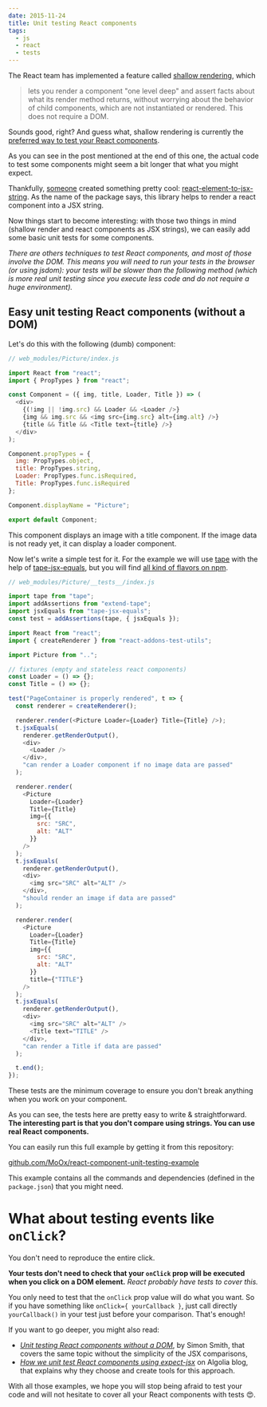 ```yaml
---
date: 2015-11-24
title: Unit testing React components
tags:
  - js
  - react
  - tests
---
```


The React team has implemented a feature called
[shallow rendering](http://facebook.github.io/react/docs/test-utils.html#shallow-rendering),
which

> lets you render a component "one level deep" and assert facts about what its
> render method returns, without worrying about the behavior of child
> components, which are not instantiated or rendered. This does not require a
> DOM.

Sounds good, right? And guess what, shallow rendering is currently the
[preferred way to test your React components](https://discuss.reactjs.org/t/whats-the-prefered-way-to-test-react-js-components/26).

As you can see in the post mentioned at the end of this one, the actual code to
test some components might seem a bit longer that what you might expect.

Thankfully, [someone](https://github.com/vvo) created something pretty cool:
[react-element-to-jsx-string](https://github.com/algolia/react-element-to-jsx-string).
As the name of the package says, this library helps to render a react component
into a JSX string.

Now things start to become interesting: with those two things in mind (shallow
render and react components as JSX strings), we can easily add some basic unit
tests for some components.

_There are others techniques to test React components, and most of those involve
the DOM. This means you will need to run your tests in the browser (or using
jsdom): your tests will be slower than the following method (which is more real
unit testing since you execute less code and do not require a huge
environment)._

## Easy unit testing React components (without a DOM)

Let's do this with the following (dumb) component:

```js
// web_modules/Picture/index.js

import React from "react";
import { PropTypes } from "react";

const Component = ({ img, title, Loader, Title }) => (
  <div>
    {(!img || !img.src) && Loader && <Loader />}
    {img && img.src && <img src={img.src} alt={img.alt} />}
    {title && Title && <Title text={title} />}
  </div>
);

Component.propTypes = {
  img: PropTypes.object,
  title: PropTypes.string,
  Loader: PropTypes.func.isRequired,
  Title: PropTypes.func.isRequired
};

Component.displayName = "Picture";

export default Component;
```

This component displays an image with a title component. If the image data is
not ready yet, it can display a loader component.

Now let's write a simple test for it. For the example we will use
[tape](https://medium.com/javascript-scene/why-i-use-tape-instead-of-mocha-so-should-you-6aa105d8eaf4)
with the help of [tape-jsx-equals](https://github.com/atabel/tape-jsx-equals),
but you will find
[all kind of flavors on npm](https://www.npmjs.com/search?q=expect+jsx).

```js
// web_modules/Picture/__tests__/index.js

import tape from "tape";
import addAssertions from "extend-tape";
import jsxEquals from "tape-jsx-equals";
const test = addAssertions(tape, { jsxEquals });

import React from "react";
import { createRenderer } from "react-addons-test-utils";

import Picture from "..";

// fixtures (empty and stateless react components)
const Loader = () => {};
const Title = () => {};

test("PageContainer is properly rendered", t => {
  const renderer = createRenderer();

  renderer.render(<Picture Loader={Loader} Title={Title} />);
  t.jsxEquals(
    renderer.getRenderOutput(),
    <div>
      <Loader />
    </div>,
    "can render a Loader component if no image data are passed"
  );

  renderer.render(
    <Picture
      Loader={Loader}
      Title={Title}
      img={{
        src: "SRC",
        alt: "ALT"
      }}
    />
  );
  t.jsxEquals(
    renderer.getRenderOutput(),
    <div>
      <img src="SRC" alt="ALT" />
    </div>,
    "should render an image if data are passed"
  );

  renderer.render(
    <Picture
      Loader={Loader}
      Title={Title}
      img={{
        src: "SRC",
        alt: "ALT"
      }}
      title={"TITLE"}
    />
  );
  t.jsxEquals(
    renderer.getRenderOutput(),
    <div>
      <img src="SRC" alt="ALT" />
      <Title text="TITLE" />
    </div>,
    "can render a Title if data are passed"
  );

  t.end();
});
```

These tests are the minimum coverage to ensure you don't break anything when you
work on your component.

As you can see, the tests here are pretty easy to write & straightforward.\
**The interesting part is that you don't compare using strings. You can use real
React components.**

You can easily run this full example by getting it from this repository:

[github.com/MoOx/react-component-unit-testing-example](https://github.com/MoOx/react-component-unit-testing-example)

This example contains all the commands and dependencies (defined in the
`package.json`) that you might need.

# What about testing events like `onClick`?

You don't need to reproduce the entire click.

**Your tests don't need to check that your `onClick` prop will be executed when
you click on a DOM element.** _React probably have tests to cover this._

You only need to test that the `onClick` prop value will do what you want. So if
you have something like `onClick={ yourCallback }`, just call directly
`yourCallback()` in your test just before your comparison. That's enough!

If you want to go deeper, you might also read:

* [_Unit testing React components without a DOM_](http://simonsmith.io/unit-testing-react-components-without-a-dom/),
  by Simon Smith, that covers the same topic without the simplicity of the JSX
  comparisons,
* [_How we unit test React components using expect-jsx_](https://blog.algolia.com/how-we-unit-test-react-components-using-expect-jsx/)
  on Algolia blog, that explains why they choose and create tools for this
  approach.

With all those examples, we hope you will stop being afraid to test your code
and will not hesitate to cover all your React components with tests 😍.
